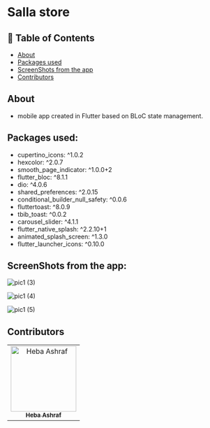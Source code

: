# Salla store

## 📝 Table of Contents

- [About](#about)
- [Packages used](#packages)
- [ScreenShots from the app](#screen-shots)
- [Contributors](#Contributors)


## About <a name = "about"></a>
- mobile app created in Flutter based on BLoC state management.

## Packages used: <a name="packages"></a>

  - cupertino_icons: ^1.0.2
  - hexcolor: ^2.0.7
  - smooth_page_indicator: ^1.0.0+2
  - flutter_bloc: ^8.1.1
  - dio: ^4.0.6
  - shared_preferences: ^2.0.15
  - conditional_builder_null_safety: ^0.0.6
  - fluttertoast: ^8.0.9
  - tbib_toast: ^0.0.2
  - carousel_slider: ^4.1.1
  - flutter_native_splash: ^2.2.10+1
  - animated_splash_screen: ^1.3.0
  - flutter_launcher_icons: ^0.10.0

## ScreenShots from the app: <a name = "screen-shots"></a>
![pic1 (3)](https://user-images.githubusercontent.com/90224487/193424564-2ffed5eb-2644-4cd8-a528-7f2778ce0076.jpg)

![pic1 (4)](https://user-images.githubusercontent.com/90224487/193424889-93258078-be5f-452e-9fa1-6ae890aca11a.jpg)

![pic1 (5)](https://user-images.githubusercontent.com/90224487/193424959-c2447ddf-bc5e-4d38-9bef-32dacf72353c.jpg)


## Contributors <a name = "Contributors"></a>

<table>
  <tr>
    <td align="center">
    <a href="https://github.com/hebaashraf21.png" target="_black">
    <img src="" width="150px;" alt="Heba Ashraf"/>
    <br />
    <sub><b>Heba Ashraf</b></sub></a>
    
  </tr>
 </table>


